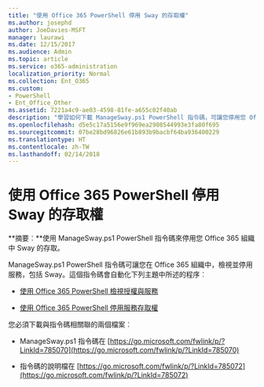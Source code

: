 ```yaml
---
title: "使用 Office 365 PowerShell 停用 Sway 的存取權"
ms.author: josephd
author: JoeDavies-MSFT
manager: laurawi
ms.date: 12/15/2017
ms.audience: Admin
ms.topic: article
ms.service: o365-administration
localization_priority: Normal
ms.collection: Ent_O365
ms.custom:
- PowerShell
- Ent_Office_Other
ms.assetid: 7221a4c9-ae03-4598-81fe-a655c02f40ab
description: "學習如何下載 ManageSway.ps1 PowerShell 指令碼，可讓您停用您 Office 365 組織中 Sway 的存取。"
ms.openlocfilehash: d5e5c17a5156e9f969ea2908544993e3fa80f695
ms.sourcegitcommit: 07be28bd96826e61b893b9bacbf64ba936400229
ms.translationtype: HT
ms.contentlocale: zh-TW
ms.lasthandoff: 02/14/2018
---
```

# <a name="disable-access-to-sway-with-office-365-powershell"></a>使用 Office 365 PowerShell 停用 Sway 的存取權

**摘要︰**使用 ManageSway.ps1 PowerShell 指令碼來停用您 Office 365 組織中 Sway 的存取。
  
ManageSway.ps1 PowerShell 指令碼可讓您在 Office 365 組織中，檢視並停用服務，包括 Sway。這個指令碼會自動化下列主題中所述的程序︰
  
- [使用 Office 365 PowerShell 檢視授權與服務](view-licenses-and-services-with-office-365-powershell.md)
    
- [使用 Office 365 PowerShell 停用服務存取權](disable-access-to-services-with-office-365-powershell.md)
    
您必須下載與指令碼相關聯的兩個檔案︰
  
- ManageSway.ps1 指令碼在 [https://go.microsoft.com/fwlink/p/?LinkId=785070](https://go.microsoft.com/fwlink/p/?LinkId=785070)
    
- 指令碼的說明檔在 [https://go.microsoft.com/fwlink/p/?LinkId=785072](https://go.microsoft.com/fwlink/p/?LinkId=785072)
    

